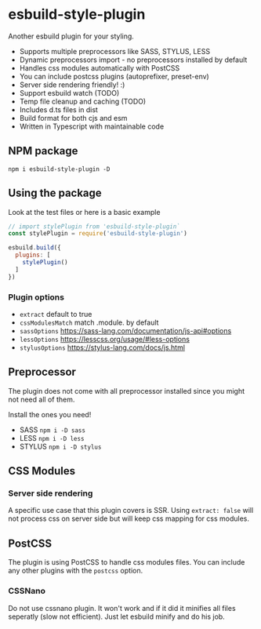 # esbuild-style-plugin

Another esbuild plugin for your styling.

- Supports multiple preprocessors like SASS, STYLUS, LESS
- Dynamic preprocessors import - no preprocessors installed by default
- Handles css modules automatically with PostCSS
- You can include postcss plugins (autoprefixer, preset-env)
- Server side rendering friendly! :)
- Support esbuild watch (TODO)
- Temp file cleanup and caching (TODO)
- Includes d.ts files in dist
- Build format for both cjs and esm
- Written in Typescript with maintainable code

## NPM package

`npm i esbuild-style-plugin -D`

## Using the package

Look at the test files or here is a basic example

```js
// import stylePlugin from 'esbuild-style-plugin`
const stylePlugin = require('esbuild-style-plugin')

esbuild.build({
  plugins: [
    stylePlugin()
  ]
})
```

### Plugin options

- `extract` default to true
- `cssModulesMatch` match .module. by default
- `sassOptions` <https://sass-lang.com/documentation/js-api#options>
- `lessOptions` <https://lesscss.org/usage/#less-options>
- `stylusOptions` <https://stylus-lang.com/docs/js.html>

## Preprocessor

The plugin does not come with all preprocessor installed since you might not need all of them.

Install the ones you need!

- SASS `npm i -D sass`
- LESS `npm i -D less`
- STYLUS `npm i -D stylus`

## CSS Modules

### Server side rendering

A specific use case that this plugin covers is SSR.
Using `extract: false` will not process css on server side but will keep css mapping for css modules.

## PostCSS

The plugin is using PostCSS to handle css modules files.
You can include any other plugins with the `postcss` option.

### CSSNano

Do not use cssnano plugin. It won't work and if it did it minifies all files seperatly (slow not efficient).
Just let esbuild minify and do his job.
